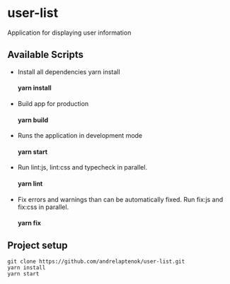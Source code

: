 # user-list

Application for displaying user information

## Available Scripts

- Install all dependencies yarn install
  #### yarn install
- Build app for production
  #### yarn build
- Runs the application in development mode
  #### yarn start
- Run lint:js, lint:css and typecheck in parallel.
  #### yarn lint
- Fix errors and warnings than can be automatically fixed. Run fix:js and fix:css in parallel.
  #### yarn fix

## Project setup

```
git clone https://github.com/andrelaptenok/user-list.git
yarn install
yarn start
```